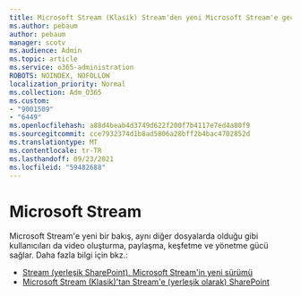 ```yaml
---
title: Microsoft Stream (Klasik) Stream'den yeni Microsoft Stream'e geçiş
ms.author: pebaum
author: pebaum
manager: scotv
ms.audience: Admin
ms.topic: article
ms.service: o365-administration
ROBOTS: NOINDEX, NOFOLLOW
localization_priority: Normal
ms.collection: Adm_O365
ms.custom:
- "9001509"
- "6449"
ms.openlocfilehash: a88d4beab4d3749d622f200f7b4117e7ed4a80f9
ms.sourcegitcommit: cce7932374d1b8ad5806a28bff2b4bac4702852d
ms.translationtype: MT
ms.contentlocale: tr-TR
ms.lasthandoff: 09/23/2021
ms.locfileid: "59482688"
---
```

# <a name="microsoft-stream"></a>Microsoft Stream

Microsoft Stream'e yeni bir bakış, aynı diğer dosyalarda olduğu gibi kullanıcıları da video oluşturma, paylaşma, keşfetme ve yönetme gücü sağlar. Daha fazla bilgi için bkz.:

- [Stream (yerleşik SharePoint), Microsoft Stream'in yeni sürümü](https://docs.microsoft.com/stream/streamnew/new-stream)
- [Microsoft Stream (Klasik)'tan Stream'e (yerleşik olarak) SharePoint](https://docs.microsoft.com/stream/streamnew/stream-classic-to-new-migration-overview)